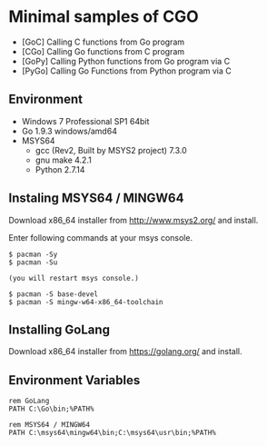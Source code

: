 # Minimal samples of CGO

* [GoC] Calling C functions from Go program
* [CGo] Calling Go functions from C program
* [GoPy] Calling Python functions from Go program via C
* [PyGo] Calling Go Functions from Python program via C

## Environment

* Windows 7 Professional SP1 64bit
* Go 1.9.3 windows/amd64
* MSYS64
  * gcc (Rev2, Built by MSYS2 project) 7.3.0
  * gnu make 4.2.1
  * Python 2.7.14

## Instaling MSYS64 / MINGW64

Download x86_64 installer from http://www.msys2.org/ and install.

Enter following commands at your msys console.

```
$ pacman -Sy
$ pacman -Su

(you will restart msys console.)

$ pacman -S base-devel
$ pacman -S mingw-w64-x86_64-toolchain
```

## Installing GoLang

Download x86_64 installer from https://golang.org/ and install.

## Environment Variables

```
rem GoLang
PATH C:\Go\bin;%PATH%

rem MSYS64 / MINGW64
PATH C:\msys64\mingw64\bin;C:\msys64\usr\bin;%PATH%
```

